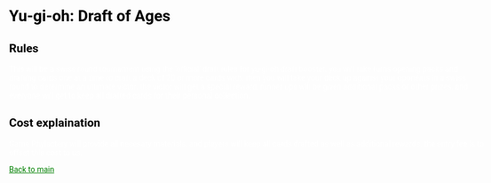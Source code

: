 <style>
  body { 
    color: white;
    background-image: url("RUSH_CardBack-703x445.webp") no-repeat center center fixed; 
        -webkit-background-size: cover;
        -moz-background-size: cover;
        -o-background-size: cover;
        background-size: cover;
    font-family: Roboto, Helvetica, Arial, sans-serif;
    max-width: 2000px; }
  .container{ } 
  header{ background: black; width: 100vw; position: sticky; border-bottom: 1px dashed #b5e853; padding: 20px 0; }
  h1{ color: black }
  h2{ color: black } 
  a{ color: green } 
</style>

# Yu-gi-oh: Draft of Ages 

## Rules
This will be a swiss round tournament using the 'official' draft rules for yu-gi-oh draft booster. you will take turns opening packs and drafting cards one at a time to craft a deck of 20 or more cards with. then you will take your deck up against your oponents in a swiss round to determine an ultimate victor. the victor will get a special reward, runner ups will be given additional packs or other prizes, and everyone will get to keep all drafted cards for their personal collection.


## Cost explaination

Game Phylactery will provide all necesary materials, and players will keep all cards drafted as well as additional rewards. the entry fee is to offset this cost to us.

[Back to main](README.md)
